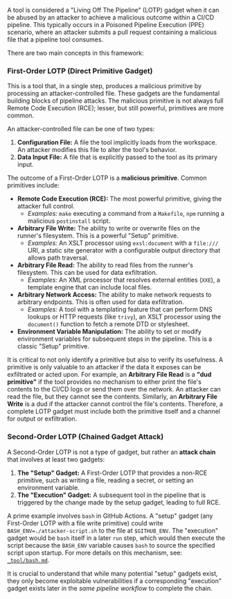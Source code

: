 A tool is considered a "Living Off The Pipeline" (LOTP) gadget when it can be abused by an attacker to achieve a malicious outcome within a CI/CD pipeline. This typically occurs in a Poisoned Pipeline Execution (PPE) scenario, where an attacker submits a pull request containing a malicious file that a pipeline tool consumes.

There are two main concepts in this framework:

### First-Order LOTP (Direct Primitive Gadget)

This is a tool that, in a single step, produces a malicious primitive by processing an attacker-controlled file. These gadgets are the fundamental building blocks of pipeline attacks. The malicious primitive is not always full Remote Code Execution (RCE); lesser, but still powerful, primitives are more common.

An attacker-controlled file can be one of two types:

1.  **Configuration File:** A file the tool implicitly loads from the workspace. An attacker modifies this file to alter the tool's behavior.
2.  **Data Input File:** A file that is explicitly passed to the tool as its primary input.

The outcome of a First-Order LOTP is a **malicious primitive**. Common primitives include:
*   **Remote Code Execution (RCE):** The most powerful primitive, giving the attacker full control.
    *   *Examples:* `make` executing a command from a `Makefile`, `npm` running a malicious `postinstall` script.
*   **Arbitrary File Write:** The ability to write or overwrite files on the runner's filesystem. This is a powerful "Setup" primitive.
    *   *Examples:* An XSLT processor using `exsl:document` with a `file:///` URI, a static site generator with a configurable output directory that allows path traversal.
*   **Arbitrary File Read:** The ability to read files from the runner's filesystem. This can be used for data exfiltration.
    *   *Examples:* An XML processor that resolves external entities (`XXE`), a template engine that can include local files.
*   **Arbitrary Network Access:** The ability to make network requests to arbitrary endpoints. This is often used for data exfiltration.
    *   *Examples:* A tool with a templating feature that can perform DNS lookups or HTTP requests (like `trivy`), an XSLT processor using the `document()` function to fetch a remote DTD or stylesheet.
*   **Environment Variable Manipulation:** The ability to set or modify environment variables for subsequent steps in the pipeline. This is a classic "Setup" primitive.

It is critical to not only identify a primitive but also to verify its usefulness. A primitive is only valuable to an attacker if the data it exposes can be exfiltrated or acted upon. For example, an **Arbitrary File Read** is a **"dud primitive"** if the tool provides no mechanism to either print the file's contents to the CI/CD logs or send them over the network. An attacker can read the file, but they cannot see the contents. Similarly, an **Arbitrary File Write** is a dud if the attacker cannot control the file's contents. Therefore, a complete LOTP gadget must include both the primitive itself and a channel for output or exfiltration.

### Second-Order LOTP (Chained Gadget Attack)

A Second-Order LOTP is not a type of gadget, but rather an **attack chain** that involves at least two gadgets:

1.  **The "Setup" Gadget:** A First-Order LOTP that provides a non-RCE primitive, such as writing a file, reading a secret, or setting an environment variable.
2.  **The "Execution" Gadget:** A subsequent tool in the pipeline that is triggered by the change made by the setup gadget, leading to full RCE.

A prime example involves `bash` in GitHub Actions. A "setup" gadget (any First-Order LOTP with a file write primitive) could write `BASH_ENV=./attacker-script.sh` to the file at `$GITHUB_ENV`. The "execution" gadget would be `bash` itself in a later `run` step, which would then execute the script because the `BASH_ENV` variable causes `bash` to source the specified script upon startup. For more details on this mechanism, see: [`_tool/bash.md`](_tool/bash.md).

It is crucial to understand that while many potential "setup" gadgets exist, they only become exploitable vulnerabilities if a corresponding "execution" gadget exists later in the *same pipeline workflow* to complete the chain.
